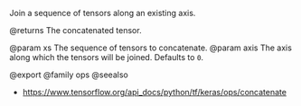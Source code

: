 Join a sequence of tensors along an existing axis.

@returns
    The concatenated tensor.

@param xs The sequence of tensors to concatenate.
@param axis The axis along which the tensors will be joined. Defaults to `0`.

@export
@family ops
@seealso
+ <https://www.tensorflow.org/api_docs/python/tf/keras/ops/concatenate>
